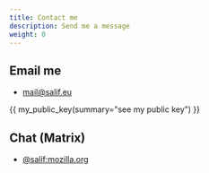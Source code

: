 ```yaml
---
title: Contact me
description: Send me a message
weight: 0
---
```


## Email me

- [mail@salif.eu](mailto:mail@salif.eu)

{{ my_public_key(summary="see my public key") }}

## Chat (Matrix)

- [@salif:mozilla.org](https://matrix.to/#/@salif:mozilla.org)

